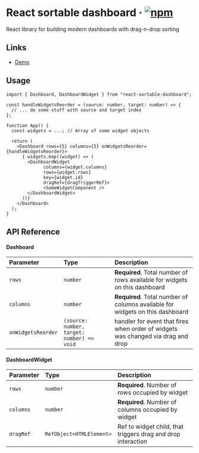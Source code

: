 
# React sortable dashboard &middot; [![npm](https://img.shields.io/npm/v/react-sortable-dashboard)](https://www.npmjs.com/package/react-sortable-dashboard)

React library for building modern dashboards with drag-n-drop sorting


## Links

 - [Demo](https://react-sortable-dashboard-dkonasov.vercel.app)

## Usage

```tsx
import { Dashboard, DashboardWidget } from "react-sortable-dashboard";

const handleWidgetsReorder = (source: number, target: number) => {
  // ... do some stuff with source and target index
};

function App() {
  const widgets = ...; // Array of some widget objects

  return (
    <Dashboard rows={5} columns={5} onWidgetsReorder={handleWidgetsReorder}>
      { widgets.map((widget) => (
        <DashboardWidget
              columns={widget.columns}
              rows={widget.rows}
              key={widget.id}
              dragRef={dragTriggerRef}>
              <SomeWidgetComponent />
        </DashboardWidget>
      ))}
    </Dashboard>
  );
}
```


## API Reference

#### Dashboard

| Parameter | Type     | Description                |
| :-------- | :------- | :------------------------- |
| `rows` | `number` | **Required**. Total number of rows available for widgets on this dashboard |
| `columns` | `number` | **Required**. Total number of columns available for widgets on this dashboard |
| `onWidgetsReorder` | `(source: number, target: number) => void` | handler for event that fires when order of widgets was changed via drag and drop |

#### DashboardWidget

| Parameter | Type     | Description                |
| :-------- | :------- | :------------------------- |
| `rows` | `number` | **Required**. Number of rows occupied by widget |
| `columns` | `number` | **Required**. Number of columns occupied by widget |
| `dragRef` | `RefObject<HTMLElement>` | Ref to widget child, that triggers drag and drop interaction

